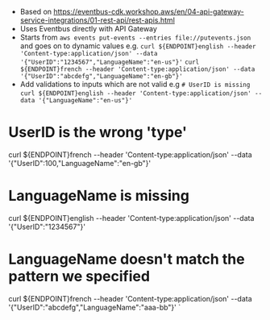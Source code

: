 * Based on https://eventbus-cdk.workshop.aws/en/04-api-gateway-service-integrations/01-rest-api/rest-apis.html
* Uses Eventbus directly with API Gateway
* Starts from `aws events put-events --entries file://putevents.json` and goes on to dynamic values e.g.
`curl ${ENDPOINT}english --header 'Content-type:application/json' --data '{"UserID":"1234567","LanguageName":"en-us"}'`
`curl ${ENDPOINT}french --header 'Content-type:application/json' --data '{"UserID":"abcdefg","LanguageName":"en-gb"}'`
* Add validations to inputs which are not valid e.g
`# UserID is missing`
`curl ${ENDPOINT}english --header 'Content-type:application/json' --data '{"LanguageName":"en-us"}'`

# UserID is the wrong 'type'
curl ${ENDPOINT}french --header 'Content-type:application/json' --data '{"UserID":100,"LanguageName":"en-gb"}'

# LanguageName is missing
curl ${ENDPOINT}english --header 'Content-type:application/json' --data '{"UserID":"1234567"}'

# LanguageName doesn't match the pattern we specified
curl ${ENDPOINT}french --header 'Content-type:application/json' --data '{"UserID":"abcdefg","LanguageName":"aaa-bb"}'
`
